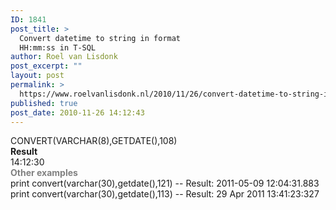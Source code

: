 ```yaml
---
ID: 1841
post_title: >
  Convert datetime to string in format
  HH:mm:ss in T-SQL
author: Roel van Lisdonk
post_excerpt: ""
layout: post
permalink: >
  https://www.roelvanlisdonk.nl/2010/11/26/convert-datetime-to-string-in-format-hhmmss-in-t-sql/
published: true
post_date: 2010-11-26 14:12:43
---
```

<div>CONVERT(VARCHAR(8),GETDATE(),108)</div>
<div><strong>Result</strong></div>
<div>14:12:30</div>
<div><span style="color: gray;">
<strong>Other examples</strong></span></div>
<div>print convert(varchar(30),getdate(),121)
-- Result: 2011-05-09 12:04:31.883</div>
<div>print convert(varchar(30),getdate(),113)
-- Result: 29 Apr 2011 13:41:23:327</div>